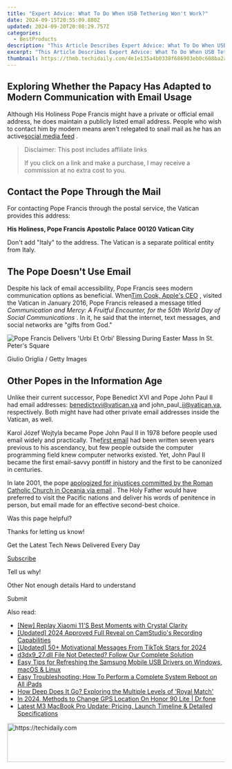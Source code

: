 ```yaml
---
title: "Expert Advice: What To Do When USB Tethering Won't Work?"
date: 2024-09-15T20:55:09.880Z
updated: 2024-09-20T20:08:29.757Z
categories:
  - BestProducts
description: "This Article Describes Expert Advice: What To Do When USB Tethering Won't Work?"
excerpt: "This Article Describes Expert Advice: What To Do When USB Tethering Won't Work?"
thumbnail: https://thmb.techidaily.com/4e1e135a4b0338f686903eb0c608ba2a349e6fad2f1ea5329a35a6ad22caba43.png
---
```


## Exploring Whether the Papacy Has Adapted to Modern Communication with Email Usage
 Although His Holiness Pope Francis might have a private or official email address, he does maintain a publicly listed email address. People who wish to contact him by modern means aren't relegated to snail mail as he has an active[social media feed](https://twitter.com/Pontifex) .

>  Disclaimer: This post includes affiliate links
>
>  If you click on a link and make a purchase, I may receive a commission at no extra cost to you.
>

## Contact the Pope Through the Mail

 For contacting Pope Francis through the postal service, the Vatican provides this address:

 **His Holiness, Pope Francis**
 **Apostolic Palace**
 **00120 Vatican City**

 Don't add "Italy" to the address. The Vatican is a separate political entity from Italy.

## The Pope Doesn't Use Email

 Despite his lack of email accessibility, Pope Francis sees modern communication options as beneficial. When[Tim Cook, Apple's CEO](https://www.lifewire.com/who-is-tim-cook-1994301) , visited the Vatican in January 2016, Pope Francis released a message titled   _Communication and Mercy: A Fruitful Encounter, for the 50th World Day of Social Communications_ . In it, he said that the internet, text messages, and social networks are "gifts from God."

![Pope Francis Delivers 'Urbi Et Orbi' Blessing During Easter Mass In St. Peter's Square](https://www.lifewire.com/thmb/z5bZaGaAuEBbtVki4q-_xec1lk8=/1500x0/filters:no_upscale():max_bytes(150000):strip_icc():format(webp)/pope-francis-delivers-urbi-et-orbi-blessing-during-easter-mass-in-st-peter-s-square-485740869-57d398e53df78c5833492a26.jpg)

 Giulio Origlia / Getty Images

## Other Popes in the Information Age

 Unlike their current successor, Pope Benedict XVI and Pope John Paul II had email addresses: <benedictxvi@vatican.va> and john\_paul\_ii@vatican.va, respectively. Both might have had other private email addresses inside the Vatican, as well.

 Karol Józef Wojtyla became Pope John Paul II in 1978 before people used email widely and practically. The[first email](https://www.lifewire.com/first-email-message-1164184) had been written seven years previous to his ascendancy, but few people outside the computer programming field knew computer networks existed. Yet, John Paul II became the first email-savvy pontiff in history and the first to be canonized in centuries.

 In late 2001, the pope [apologized for injustices committed by the Roman Catholic Church in Oceania via email](http://news.bbc.co.uk/1/hi/world/europe/1671540.stm) . The Holy Father would have preferred to visit the Pacific nations and deliver his words of penitence in person, but email made for an effective second-best choice.

Was this page helpful?

Thanks for letting us know!

 Get the Latest Tech News Delivered Every Day

[Subscribe](https://www.lifewire.com/#)

Tell us why!

 Other  Not enough details  Hard to understand

 Submit

<ins class="adsbygoogle"
     style="display:block"
     data-ad-format="autorelaxed"
     data-ad-client="ca-pub-7571918770474297"
     data-ad-slot="1223367746"></ins>

<ins class="adsbygoogle"
     style="display:block"
     data-ad-client="ca-pub-7571918770474297"
     data-ad-slot="8358498916"
     data-ad-format="auto"
     data-full-width-responsive="true"></ins>

<span class="atpl-alsoreadstyle">Also read:</span>
<div><ul>
<li><a href="https://desktop-recording.techidaily.com/new-replay-xiaomi-11s-best-moments-with-crystal-clarity/"><u>[New] Replay Xiaomi 11'S Best Moments with Crystal Clarity</u></a></li>
<li><a href="https://digital-screen-recording.techidaily.com/updated-2024-approved-full-reveal-on-camstudios-recording-capabilities/"><u>[Updated] 2024 Approved Full Reveal on CamStudio's Recording Capabilities</u></a></li>
<li><a href="https://tiktok-clips.techidaily.com/updated-50plus-motivational-messages-from-tiktok-stars-for-2024/"><u>[Updated] 50+ Motivational Messages From TikTok Stars for 2024</u></a></li>
<li><a href="https://technical-tips.techidaily.com/d3dx927dll-file-not-detected-follow-our-complete-solution/"><u>d3dx9_27.dll File Not Detected? Follow Our Complete Solution</u></a></li>
<li><a href="https://hardware-help.techidaily.com/easy-tips-for-refreshing-the-samsung-mobile-usb-drivers-on-windows-macos-and-linux/"><u>Easy Tips for Refreshing the Samsung Mobile USB Drivers on Windows, macOS & Linux</u></a></li>
<li><a href="https://technical-tips.techidaily.com/easy-troubleshooting-how-to-perform-a-complete-system-reboot-on-all-ipads/"><u>Easy Troubleshooting: How To Perform a Complete System Reboot on All iPads</u></a></li>
<li><a href="https://technical-tips.techidaily.com/how-deep-does-it-go-exploring-the-multiple-levels-of-royal-match/"><u>How Deep Does It Go? Exploring the Multiple Levels of 'Royal Match'</u></a></li>
<li><a href="https://phone-solutions.techidaily.com/in-2024-methods-to-change-gps-location-on-honor-90-lite-drfone-by-drfone-virtual-android/"><u>In 2024, Methods to Change GPS Location On Honor 90 Lite | Dr.fone</u></a></li>
<li><a href="https://technical-tips.techidaily.com/latest-m3-macbook-pro-update-pricing-launch-timeline-and-detailed-specifications/"><u>Latest M3 MacBook Pro Update: Pricing, Launch Timeline & Detailed Specifications</u></a></li>
</ul></div>

<!-- affiliate ads begin -->
<a href="https://appsumo.8odi.net/c/5597632/2105859/7443" target="_top" id="2105859">
  <img src="//a.impactradius-go.com/display-ad/7443-2105859" border="0" alt="https://techidaily.com" width="728" height="90"/>
</a>
<img height="0" width="0" src="https://appsumo.8odi.net/i/5597632/2105859/7443" style="position:absolute;visibility:hidden;" border="0" />
<!-- affiliate ads end -->

